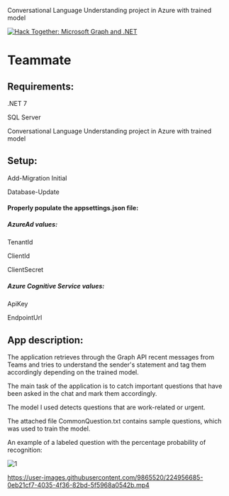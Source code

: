 Conversational Language Understanding project in Azure with trained model

[![Hack Together: Microsoft Graph and .NET](https://img.shields.io/badge/Microsoft%20-Hack--Together-orange?style=for-the-badge&logo=microsoft)](https://github.com/microsoft/hack-together)

# Teammate

## Requirements:

.NET 7

SQL Server

Conversational Language Understanding project in Azure with trained model

## Setup:

Add-Migration Initial

Database-Update

#### Properly populate the appsettings.json file:

##### AzureAd values:

TenantId

ClientId

ClientSecret

##### Azure Cognitive Service values:

ApiKey

EndpointUrl

## App description:

The application retrieves through the Graph API recent messages from Teams and tries to understand the sender's statement and tag them accordingly depending on the trained model.

The main task of the application is to catch important questions that have been asked in the chat and mark them accordingly.

The model I used detects questions that are work-related or urgent.

The attached file CommonQuestion.txt contains sample questions, which was used to train the model.

An example of a labeled question with the percentage probability of recognition:

![1](https://user-images.githubusercontent.com/9865520/224850955-ecee012d-e9fe-419a-adbb-d5ef10011076.png)


https://user-images.githubusercontent.com/9865520/224956685-0eb21cf7-4035-4f36-82bd-5f5968a0542b.mp4

